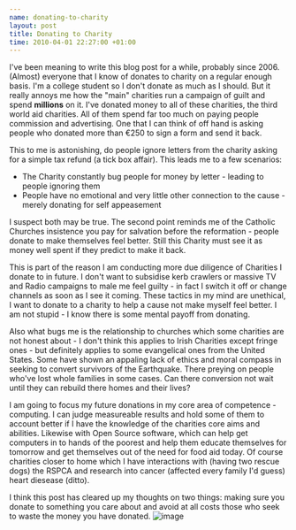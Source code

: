 ```yaml
--- 
name: donating-to-charity 
layout: post 
title: Donating to Charity
time: 2010-04-01 22:27:00 +01:00 
--- 
```


I've been meaning to write this
blog post for a while, probably since 2006. (Almost) everyone that I
know of donates to charity on a regular enough basis. I'm a college
student so I don't donate as much as I should. But it really annoys me
how the "main" charities run a campaign of guilt and spend **millions**
on it. I've donated money to all of these charities, the third world aid
charities. All of them spend far too much on paying people commission
and advertising. One that I can think of off hand is asking people who
donated more than €250 to sign a form and send it back.  
  
This to me is astonishing, do people ignore letters from the charity
asking for a simple tax refund (a tick box affair). This leads me to a
few scenarios:  
-   The Charity constantly bug people for money by letter - leading to
    people ignoring them
-   People have no emotional and very little other connection to the
    cause - merely donating for self appeasement

  
  
I suspect both may be true. The second point reminds me of the Catholic
Churches insistence you pay for salvation before the reformation -
people donate to make themselves feel better. Still this Charity must
see it as money well spent if they predict to make it back.  
  
This is part of the reason I am conducting more due diligence of
Charities I donate to in future. I don't want to subsidise kerb crawlers
or massive TV and Radio campaigns to male me feel guilty - in fact I
switch it off or change channels as soon as I see it coming. These
tactics in my mind are unethical, I want to donate to a charity to help
a cause not make myself feel better. I am not stupid - I know there is
some mental payoff from donating.  
  
Also what bugs me is the relationship to churches which some charities
are not honest about - I don't think this applies to Irish Charities
except fringe ones - but definitely applies to some evangelical ones
from the United States. Some have shown an appaling lack of ethics and
moral compass in seeking to convert survivors of the Earthquake. There
preying on people who've lost whole families in some cases. Can there
conversion not wait until they can rebuild there homes and their
lives?  
  
I am going to focus my future donations in my core area of competence -
computing. I can judge measureable results and hold some of them to
account better if I have the knowledge of the charities core aims and
abilities. Likewise with Open Source software, which can help get
computers in to hands of the poorest and help them educate themselves
for tomorrow and get themselves out of the need for food aid today. Of
course charities closer to home which I have interactions with (having
two rescue dogs) the RSPCA and research into cancer (affected every
family I'd guess) heart diesease (ditto).  
  
I think this post has cleared up my thoughts on two things: making sure
you donate to something you care about and avoid at all costs those who
seek to waste the money you have donated.
![image](https://blogger.googleusercontent.com/tracker/7231752728434532377-3396817221927659190?l=neil.grogan.ie)
